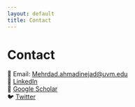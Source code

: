 ```yaml
---
layout: default
title: Contact
---
```


# Contact
📧 Email: [Mehrdad.ahmadinejad@uvm.edu](mailto:Mehrdad.ahmadinejad@uvm.edu)  
🔗 [LinkedIn](https://www.linkedin.com/in/YOUR_LINK)  
📄 [Google Scholar](https://scholar.google.com/YOUR_LINK)  
🐦 [Twitter](https://twitter.com/YOUR_HANDLE)  
